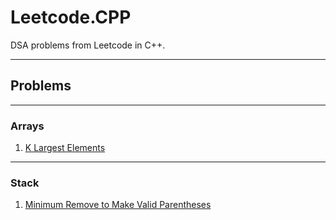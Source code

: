 # Leetcode.CPP


DSA problems from Leetcode in C++.

---------------------------------------------


## Problems

---------------------------------------------

### Arrays

1. [K Largest Elements](src/cpp/problems/arrays/k_largest_215)

---------------------------------------------

### Stack
1. [Minimum Remove to Make Valid Parentheses](src/cpp/problems/stack/min_rm_make_valid_paren_1249)